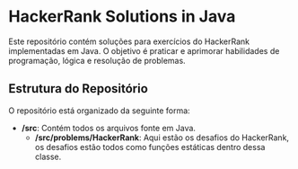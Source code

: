 # HackerRank Solutions in Java

Este repositório contém soluções para exercícios do HackerRank implementadas em Java. O objetivo é praticar e aprimorar habilidades de programação, lógica e resolução de problemas.

## Estrutura do Repositório

O repositório está organizado da seguinte forma:

- **/src**: Contém todos os arquivos fonte em Java.
  - **/src/problems/HackerRank**: Aqui estão os desafios do HackerRank, os desafios estão todos como funções estáticas dentro dessa classe.
